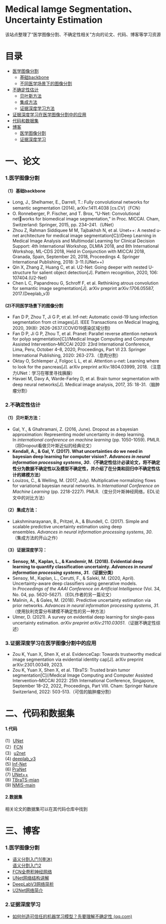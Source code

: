 # Medical Iamge Segmentation、Uncertainty Estimation  
该站点整理了“医学图像分割、不确定性相关”方向的论文、代码、博客等学习资源

# 目录
- [医学图像分割](#1医学图像分割)  
   - [基础backbone](https://github.com/wangruohan1/Medical-Image-Segmentation/tree/master/backbone)   
   - [不同医学场景下的图像分割](https://github.com/wangruohan1/Medical-Image-Segmentation/tree/master/Medical_Image_Segmentation)
- [不确定性估计](https://github.com/wangruohan1/Medical-Image-Segmentation/tree/master/Uncertainty_Estimation)
   - [贝叶斯方法](https://github.com/wangruohan1/Medical-Image-Segmentation/tree/master/Uncertainty_Estimation/Bayesian)
   - [集成方法](https://github.com/wangruohan1/Medical-Image-Segmentation/tree/master/Uncertainty_Estimation/Ensemble)
   - [证据深度学习方法](https://github.com/wangruohan1/Medical-Image-Segmentation/tree/master/Uncertainty_Estimation/Evidential%20Deep%20learning)
- [证据深度学习在医学图像分割中的应用](https://github.com/wangruohan1/Medical-Image-Segmentation/tree/master/Uncertainty_Estimation/EDL%20%E7%94%A8%E4%BA%8E%E5%8C%BB%E5%AD%A6%E5%9B%BE%E5%83%8F%E5%88%86%E5%89%B2)
- [代码和数据集](#二代码和数据集)
- [博客](#三博客)
   - [医学图像分割](#1医学图像分割)
   - [证据深度学习](#2证据深度学习)

# 一、论文
### 1.医学图像分割
#### （1）基础backbone  
- Long, J., Shelhamer, E., Darrell, T.: Fully convolutional networks for semantic
segmentation (2014), arXiv:1411.4038 [cs.CV]（FCN）
-  O. Ronneberger, P. Fischer, and T. Brox, “U-Net: Convolutional networks for biomedical image segmentation,” in Proc. MICCAI. Cham,
Switzerland: Springer, 2015, pp. 234–241.（UNet）
- Zhou Z, Rahman Siddiquee M M, Tajbakhsh N, et al. Unet++: A nested u-net architecture for medical image segmentation[C]//Deep Learning in Medical Image Analysis and Multimodal Learning for Clinical Decision Support: 4th International Workshop, DLMIA 2018, and 8th International Workshop, ML-CDS 2018, Held in Conjunction with MICCAI 2018, Granada, Spain, September 20, 2018, Proceedings 4. Springer International Publishing, 2018: 3-11.(UNet++)
- Qin X, Zhang Z, Huang C, et al. U2-Net: Going deeper with nested U-structure for salient object detection[J]. Pattern recognition, 2020, 106: 107404.(U2-Net)
- Chen L C, Papandreou G, Schroff F, et al. Rethinking atrous convolution for semantic image segmentation[J]. arXiv preprint arXiv:1706.05587, 2017.(Deeplab_v3)
####  (2)不同医学场景下的图像分割
- Fan D P, Zhou T, Ji G P, et al. Inf-net: Automatic covid-19 lung infection segmentation from ct images[J]. IEEE Transactions on Medical Imaging, 2020, 39(8): 2626-2637.(COVID19感染区域分割)
- Fan D P, Ji G P, Zhou T, et al. Pranet: Parallel reverse attention network for polyp segmentation[C]//Medical Image Computing and Computer Assisted Intervention–MICCAI 2020: 23rd International Conference, Lima, Peru, October 4–8, 2020, Proceedings, Part VI 23. Springer International Publishing, 2020: 263-273.（息肉分割）
- Oktay O, Schlemper J, Folgoc L L, et al. Attention u-net: Learning where to look for the pancreas[J]. arXiv preprint arXiv:1804.03999, 2018.（注意力UNet：学习在哪里寻找胰腺）
- Havaei M, Davy A, Warde-Farley D, et al. Brain tumor segmentation with deep neural networks[J]. Medical image analysis, 2017, 35: 18-31.（脑肿瘤分割）
### 2.不确定性估计
#### （1）贝叶斯方法：
- Gal, Y., & Ghahramani, Z. (2016, June). Dropout as a bayesian approximation: Representing model uncertainty in deep learning. In _international conference on machine learning_ (pp. 1050-1059). PMLR.（将Dropout看做贝叶斯近似的经典论文）
- **Kendall, A., & Gal, Y. (2017). What uncertainties do we need in bayesian deep learning for computer vision?. _Advances in neural information processing systems_, _30_.（不确定性估计必读论文，将不确定性分为数据不确定性以及模型不确定性，并介绍了在分类和回归中不确定性估计的建模方法）**
- Louizos, C., & Welling, M. (2017, July). Multiplicative normalizing flows for variational bayesian neural networks. In _International Conference on Machine Learning_ (pp. 2218-2227). PMLR.（变分贝叶斯神经网络，EDL论文中的对比方法）
#### （2）集成方法：
- Lakshminarayanan, B., Pritzel, A., & Blundell, C. (2017). Simple and scalable predictive uncertainty estimation using deep ensembles. _Advances in neural information processing systems_, _30_.（集成方法的开山之作）
#### （3）证据深度学习：
- **Sensoy, M., Kaplan, L., & Kandemir, M. (2018). Evidential deep learning to quantify classification uncertainty. _Advances in neural information processing systems_, _31_.（证据分类）**
- Sensoy, M., Kaplan, L., Cerutti, F., & Saleki, M. (2020, April). Uncertainty-aware deep classifiers using generative models. In _Proceedings of the AAAI Conference on Artificial Intelligence_ (Vol. 34, No. 04, pp. 5620-5627).（EDL作者的另一篇论文）
- Malinin, A., & Gales, M. (2018). Predictive uncertainty estimation via prior networks. _Advances in neural information processing systems_, _31_.（使用狄利克雷分布建模不确定性的另一种方法）
- Ulmer, D. (2021). A survey on evidential deep learning for single-pass uncertainty estimation. _arXiv preprint arXiv:2110.03051_.（证据不确定性综述）
### 3.证据深度学习在医学图像分割中的应用
- Zou K, Yuan X, Shen X, et al. EvidenceCap: Towards trustworthy medical image segmentation via evidential identity cap[J]. arXiv preprint arXiv:2301.00349, 2023.
- Zou K, Yuan X, Shen X, et al. TBraTS: Trusted brain tumor segmentation[C]//Medical Image Computing and Computer Assisted Intervention–MICCAI 2022: 25th International Conference, Singapore, September 18–22, 2022, Proceedings, Part VIII. Cham: Springer Nature Switzerland, 2022: 503-513.（可信的脑肿瘤分割）
# 二、代码和数据集
#### 1.代码
(1）[UNet]()  
(2）[FCN]()   
(3）[u2net]()   
(4) [deeplab_v3]()   
(5) [Inf-Net]()  
(6) [PraNet]()  
(7) [UNet++]()  
(8) [TBraTS-mian]()  
(9) [NMIS-main]()

#### 2.数据集
相关论文的数据集可以在其代码仓库中找到
# 三、博客
### 1.医学图像分割
- [语义分割入门1(李沐)](https://www.bilibili.com/video/BV1BK4y1M7Rd/?spm_id_from=333.999.0.0&vd_source=11905de701353d14e415365bbd180544)  
 [语义分割入门2](https://www.bilibili.com/video/BV1ev411P7dR/?spm_id_from=333.999.0.0&vd_source=11905de701353d14e415365bbd180544)  
- [FCN全卷积神经网络](https://www.bilibili.com/video/BV1af4y1L7Zu/?spm_id_from=333.999.0.0&vd_source=11905de701353d14e415365bbd180544)  
- [UNet网络结构讲解](https://www.bilibili.com/video/BV1Vq4y127fB/?spm_id_from=333.999.0.0&vd_source=11905de701353d14e415365bbd180544)  
- [DeepLabV3网络简析](https://blog.csdn.net/qq_37541097/article/details/121797301?spm=1001.2014.3001.5502)  
- [U2Net网络简介](https://blog.csdn.net/qq_37541097/article/details/126255483?spm=1001.2014.3001.5502)

### 2.证据深度学习
- [如何创造可信任的机器学习模型？先要理解不确定性 (qq.com)](https://mp.weixin.qq.com/s?__biz=MzA3MzI4MjgzMw==&mid=2650755237&idx=3&sn=55beb3edcef0bb4ded4b56e1379efbda&chksm=871a94dbb06d1dcddc49272f77899561c0da5760f2dc6cfebd3877272a959e01c69105a8bac2#rd)